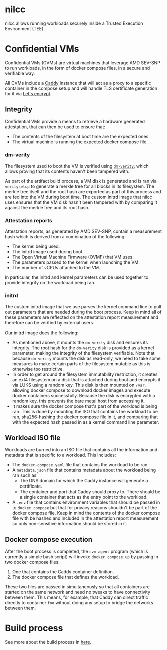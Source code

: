 # nilcc

nilcc allows running workloads securely inside a Trusted Execution Environment (TEE).

# Confidential VMs

Confidential VMs (CVMs) are virtual machines that leverage AMD SEV-SNP to run workloads, in the form of docker compose 
files, in a secure and verifiable way.

All CVMs include a [Caddy](https://caddyserver.com/) instance that will act as a proxy to a specific container in the 
compose setup and will handle TLS certificate generation for it via [Let's encrypt](https://letsencrypt.org/). 

## Integrity

Confidential VMs provide a means to retrieve a hardware generated attestation, that can then be used to ensure that:

* The contents of the filesystem at boot time are the expected ones.
* The virtual machine is running the expected docker compose file.

### dm-verity

The filesystem used to boot the VM is verified using 
[`dm-verity`](https://docs.kernel.org/admin-guide/device-mapper/verity.html), which allows proving that its contents 
haven't been tampered with.

As part of the artifact build process, a VM disk is generated and is ran via `veritysetup` to generate a merkle tree for 
all blocks in its filesystem. The merkle tree itself and the root hash are exported as part of this process and are fed 
into the VM during boot time. The custom initrd image that nilcc uses ensures that the VM disk hasn't been tampered with 
by comparing it against the merkle tree and its root hash.

### Attestation reports

Attestation reports, as generated by AMD SEV-SNP, contain a measurement hash which is derived from a combination of the 
following:

* The kernel being used.
* The initrd image used during boot.
* The Open Virtual Machine Firmware (OVMF) that VM uses.
* The parameters passed to the kernel when launching the VM.
* The number of vCPUs attached to the VM.

In particular, the initrd and kernel parameters can be used together to provide integrity on the workload being ran.

### initrd

The custom initrd image that we use parses the kernel command line to pull out parameters that are needed during the 
boot process. Keep in mind all of these parameters are reflected on the attestation report measurement and therefore can 
be verified by external users.

Our initrd image does the following:

* As mentioned above, it mounts the `dm-verity` disk and ensures its integrity. The root hash for the `dm-verity` disk 
is provided as a kernel parameter, making the integrity of the filesystem verifiable. Note that because `dm-verity` 
mounts the disk as read-only, we need to take some measures to make certain parts of the filesystem mutable as this is 
otherwise too restrictive.
* In order to get around the filesystem immutability restriction, it creates an ext4 filesystem on a disk that is 
attached during boot and encrypts it via LUKS using a random key. This disk is then mounted on `/var`, allowing docker 
compose to download docker images and execute docker containers successfully. Because the disk is encrypted with a 
random key, this prevents the bare metal host from accessing it.
* It makes sure the docker compose that's part of the workload is being ran. This is done by mounting the ISO that 
contains the workload to be ran, sha256-hashing the docker compose file in it, and comparing that with the expected hash 
passed in as a kernel command line parameter.

## Workload ISO file

Workloads are burned into an ISO file that contains all the information and metadata that is specific to a workload. 
This includes:

* The `docker-compose.yaml` file that contains the workload to be ran.
* A `metadata.json` file that contains metadata about the workload being ran such as:
    * The DNS domain for which the Caddy instance will generate a certificate.
    * The container and port that Caddy should proxy to. There should be a single container that acts as the entry point 
    to the workload.
* A `.env` file that contains environment variables that should be passed in to `docker compose` but that for privacy 
reasons shouldn't be part of the docker compose file. Keep in mind the contents of the docker compose file with be 
hashed and included in the attestation report measurement so only non-sensitive information should be stored in it.

## Docker compose execution

After the boot process is completed, the `cvm-agent` program (which is currently a simple bash script) will invoke 
`docker compose up` by passing in two docker compose files:

1. One that contains the Caddy container definition.
2. The docker compose file that defines the workload.

These two files are passed in simultaneously so that all containers are started on the same network and need no tweaks 
to have connectivity between them. This means, for example, that Caddy can direct traffic directly to container `foo` 
without doing any setup to bridge the networks between them.

# Build process

See more about the build process in [here](artifacts/README.md).
